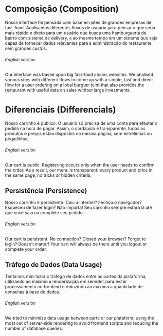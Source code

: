 # Composição (Composition)

Nossa interface foi pensada com base em sites de grandes empresas de fast-food. Analisamos 
diferentes fluxos de usuário para pensar o que seria mais rápido e direto para um usuário 
que busca uma hamburgueria de bairro com sistema de delivery, e ao mesmo tempo em um 
sistema que seja capaz de fornecer dados relevantes para a administração do restaurante sem
grandes custos.

###### English version

Our interface was based upon big fast-food chains websites. We analised various sites with
different flows to come up with a simple, fast and direct flow for a user ordering on a local
burguer joint that also provides the restaurant with useful data on sales without large
investments.

# Diferenciais (Differencials)

Nosso carrinho é público. O usuário só precisa de uma conta para efeutar o pedido na hora de pagar. 
Assim, o cardápido é transparente, todos os produtos e preços estão dispostos na mesma página, sem
entrelinhas ou pegadinhas.

###### English version

Our cart is public. Registering occurs only when the user needs to confirm the order. As a result, 
our menu is transparent: every product and price in the same page, no tricks or hidden criteria.

## Persistência (Persistence)

Nosso carrinho é persistente. Caiu a internet? Fechou o navegador? Esqueceu de fazer login? 
Não importa! Seu carrinho sempre estará lá até que você saia ou complete seu pedido.

###### English version

Our cart is persistent. No connection? Closed your browser? Forgot to login? Doesn't matter! 
Your cart will always be there until you logout or complete your order.

## Tráfego de Dados (Data Usage)

Tentamos minimizar o tráfego de dados entre as partes da plataforma, utilizando ao máixmo a renderização em
servidor para evitar processamento no frontend e reduzindo ao máximo a quantidade de consultas à base de dados.

###### English version

We tried to minimize data usage between parts or our plataform, using the most out of server-side rendering to avoid
frontend scripts and reducing the number of database queries.